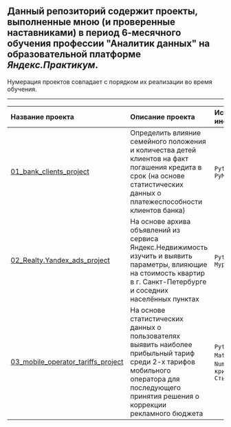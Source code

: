 ## Данный репозиторий содержит проекты, выполненные мною (и проверенные наставниками) в период 6-месячного обучения профессии "Аналитик данных" на образовательной платформе *Яндекс.Практикум*.

Нумерация проектов совпадает с порядком их реализации во время обучения. 

<hr>

| Название проекта | Описание проекта | Используемые инструменты | 
| :---------------------- | :---------------------- | :---------------------- |
| [01_bank_clients_project](https://github.com/Gracheva-Daria/Yandex.Practicum_analytical_projects/tree/main/01_bank_clients_project) | Определить влияние семейного положения и количества детей клиентов на факт погашения кредита в срок (на основе статистических данных  о платежеспособности клиентов банка) | `Python`, `Pandas`, `PyMystem3`|
|[02_Realty.Yandex_ads_project](https://github.com/Gracheva-Daria/Yandex.Practicum_analytical_projects/tree/main/02_Realty.Yandex_ads_project) | На основе архива объявлений из сервиса Яндекс.Недвижимость изучить и выявить параметры, влияющие на стоимость квартир в г. Санкт-Петербурге и соседних населённых пунктах | `Python`, `Pandas`, `Myplotlib`|
|[03_mobile_operator_tariffs_project](https://github.com/Gracheva-Daria/Yandex.Practicum_analytical_projects/tree/main/03_mobile_operator_tariffs_project)| На основе статистических данных о пользователях выявить наиболее прибыльный тариф среди 2-х тарифов мобильного оператора для последующего принятия решения о коррекции рекламного бюджета |`Python`, `Pandas`, `Matplotlib`, `NumPy`, `SciPy`, `критерий Стьюдента`|

